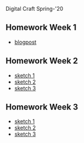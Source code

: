 Digital Craft Spring-'20
## Homework Week 1
* [blogpost]()

## Homework Week 2
* [sketch 1](https://TanviMishra.github.io/PUFY1225-Digital_Craft/Wk1%20HW)
* [sketch 2]()
* [sketch 3]()

## Homework Week 3
* [sketch 1](https://TanviMishra.github.io/PUFY1225-Digital_Craft/Wk3_Pt1_2020_02_09_20_07_46)
* [sketch 2]()
* [sketch 3]() 
